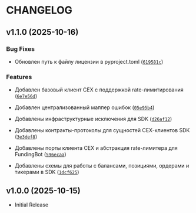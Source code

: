 # CHANGELOG

<!-- version list -->

## v1.1.0 (2025-10-16)

### Bug Fixes

- Обновлен путь к файлу лицензии в pyproject.toml
  ([`619581c`](https://github.com/hatab2010/fundingbot-sdk/commit/619581c34ecffd7fd169e6f3b0e88061b61483eb))

### Features

- Добавлен базовый клиент CEX с поддержкой rate-лимитирования
  ([`6e7e56d`](https://github.com/hatab2010/fundingbot-sdk/commit/6e7e56da83ca698618c7d610c52956a76e8443f4))

- Добавлен централизованный маппер ошибок
  ([`05e95b4`](https://github.com/hatab2010/fundingbot-sdk/commit/05e95b47859878c338cef5f6027d34d9cc076a1b))

- Добавлены инфраструктурные исключения для SDK
  ([`d26af12`](https://github.com/hatab2010/fundingbot-sdk/commit/d26af1207ac7e49b212e58deebb122e8233851ba))

- Добавлены контракты-протоколы для сущностей CEX-клиентов SDK
  ([`3e3def8`](https://github.com/hatab2010/fundingbot-sdk/commit/3e3def83d453dfd11af35a492c79966601e71ec1))

- Добавлены порты клиента CEX и абстракция rate-лимитера для FundingBot
  ([`596ecaa`](https://github.com/hatab2010/fundingbot-sdk/commit/596ecaac9e450238bbc1ba46e42dc94e88455bec))

- Добавлены схемы для работы с балансами, позициями, ордерами и тикерами в SDK
  ([`1dcf625`](https://github.com/hatab2010/fundingbot-sdk/commit/1dcf62533628a75f6565caa5d2824da2bf2ecceb))


## v1.0.0 (2025-10-15)

- Initial Release
